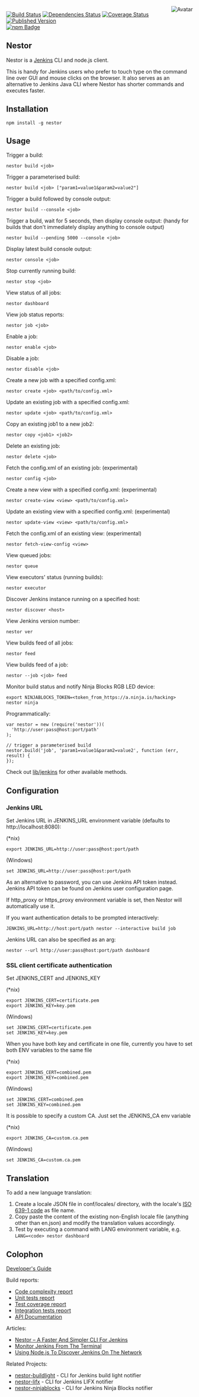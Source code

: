 <img align="right" src="https://raw.github.com/cliffano/nestor/master/avatar.jpg" alt="Avatar"/>

[![Build Status](https://img.shields.io/travis/cliffano/nestor.svg)](http://travis-ci.org/cliffano/nestor)
[![Dependencies Status](https://img.shields.io/david/cliffano/nestor.svg)](http://david-dm.org/cliffano/nestor)
[![Coverage Status](https://img.shields.io/coveralls/cliffano/nestor.svg)](https://coveralls.io/r/cliffano/nestor?branch=master)
[![Published Version](https://img.shields.io/npm/v/nestor.svg)](http://www.npmjs.com/package/nestor)
<br/>
[![npm Badge](https://nodei.co/npm/nestor.png)](http://npmjs.org/package/nestor)

Nestor
------

Nestor is a [Jenkins](http://jenkins-ci.org) CLI and node.js client.

This is handy for Jenkins users who prefer to touch type on the command line over GUI and mouse clicks on the browser. It also serves as an alternative to Jenkins Java CLI where Nestor has shorter commands and executes faster.

Installation
------------

    npm install -g nestor

Usage
-----

Trigger a build:

    nestor build <job>

Trigger a parameterised build:

    nestor build <job> ["param1=value1&param2=value2"]

Trigger a build followed by console output:

    nestor build --console <job>

Trigger a build, wait for 5 seconds, then display console output:
(handy for builds that don't immediately display anything to console output)

    nestor build --pending 5000 --console <job>

Display latest build console output:

    nestor console <job>

Stop currently running build:

    nestor stop <job>

View status of all jobs:

    nestor dashboard

View job status reports:

    nestor job <job>

Enable a job:

    nestor enable <job>

Disable a job:

    nestor disable <job>

Create a new job with a specified config.xml:

    nestor create <job> <path/to/config.xml>

Update an existing job with a specified config.xml:

    nestor update <job> <path/to/config.xml>

Copy an existing job1 to a new job2:

    nestor copy <job1> <job2>

Delete an existing job:

    nestor delete <job>

Fetch the config.xml of an existing job: (experimental)

    nestor config <job>

Create a new view with a specified config.xml: (experimental)

    nestor create-view <view> <path/to/config.xml>

Update an existing view with a specified config.xml: (experimental)

    nestor update-view <view> <path/to/config.xml>

Fetch the config.xml of an existing view: (experimental)

    nestor fetch-view-config <view>

View queued jobs:

    nestor queue

View executors' status (running builds):

    nestor executor

Discover Jenkins instance running on a specified host:

    nestor discover <host>

View Jenkins version number:

    nestor ver

View builds feed of all jobs:

    nestor feed

View builds feed of a job:

    nestor --job <job> feed

Monitor build status and notify Ninja Blocks RGB LED device:

    export NINJABLOCKS_TOKEN=<token_from_https://a.ninja.is/hacking>
    nestor ninja

Programmatically:

    var nestor = new (require('nestor'))(
      'http://user:pass@host:port/path'
    );

    // trigger a parameterised build
    nestor.build('job', 'param1=value1&param2=value2', function (err, result) {
    });

Check out [lib/jenkins](https://github.com/cliffano/nestor/blob/master/lib/jenkins.js) for other available methods.

Configuration
-------------
### Jenkins URL

Set Jenkins URL in JENKINS_URL environment variable (defaults to http://localhost:8080):

(*nix)

    export JENKINS_URL=http://user:pass@host:port/path

(Windows)

    set JENKINS_URL=http://user:pass@host:port/path

As an alternative to password, you can use Jenkins API token instead. Jenkins API token can be found on Jenkins user configuration page.

If http_proxy or https_proxy environment variable is set, then Nestor will automatically use it.

If you want authentication details to be prompted interactively:

    JENKINS_URL=http://host:port/path nestor --interactive build job

Jenkins URL can also be specified as an arg:

    nestor --url http://user:pass@host:port/path dashboard

### SSL client certificate authentication

Set JENKINS_CERT and JENKINS_KEY

(*nix)

    export JENKINS_CERT=certificate.pem
    export JENKINS_KEY=key.pem

(Windows)

    set JENKINS_CERT=certificate.pem
    set JENKINS_KEY=key.pem

When you have both key and certificate in one file, currently you have to set both ENV variables to the same file

(*nix)

    export JENKINS_CERT=combined.pem
    export JENKINS_KEY=combined.pem

(Windows)

    set JENKINS_CERT=combined.pem
    set JENKINS_KEY=combined.pem

It is possible to specify a custom CA. Just set the JENKINS_CA env variable

(*nix)

    export JENKINS_CA=custom.ca.pem

(Windows)

    set JENKINS_CA=custom.ca.pem

Translation
-----------

To add a new language translation:

1. Create a locale JSON file in conf/locales/ directory, with the locale's [ISO 639-1 code](http://en.wikipedia.org/wiki/List_of_ISO_639-1_codes) as file name.
2. Copy paste the content of the existing non-English locale file (anything other than en.json) and modify the translation values accordingly.
3. Test by executing a command with LANG environment variable, e.g. `LANG=<code> nestor dashboard`

Colophon
--------

[Developer's Guide](http://cliffano.github.io/developers_guide.html#nodejs)

Build reports:

* [Code complexity report](http://cliffano.github.io/nestor/complexity/plato/index.html)
* [Unit tests report](http://cliffano.github.io/nestor/test/buster.out)
* [Test coverage report](http://cliffano.github.io/nestor/coverage/buster-istanbul/lcov-report/lib/index.html)
* [Integration tests report](http://cliffano.github.io/nestor/test-integration/cmdt.out)
* [API Documentation](http://cliffano.github.io/nestor/doc/dox-foundation/index.html)

Articles:

* [Nestor – A Faster And Simpler CLI For Jenkins](http://blog.cliffano.com/2011/10/22/nestor-a-faster-and-simpler-cli-for-jenkins/)
* [Monitor Jenkins From The Terminal](http://blog.cliffano.com/2013/09/13/monitor-jenkins-from-the-terminal/)
* [Using Node.js To Discover Jenkins On The Network](http://blog.cliffano.com/2011/08/04/using-nodejs-to-discover-jenkins-on-the-network/)

Related Projects:

* [nestor-buildlight](http://github.com/cliffano/nestor-buildlight) - CLI for Jenkins build light notifier
* [nestor-lifx](http://github.com/cliffano/nestor-lifx) - CLI for Jenkins LIFX notifier
* [nestor-ninjablocks](http://github.com/cliffano/nestor-ninjablocks) - CLI for Jenkins Ninja Blocks notifier
